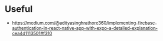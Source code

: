 # Useful
- https://medium.com/@adityasinghrathore360/implementing-firebase-authentication-in-react-native-app-with-expo-a-detailed-explanation-cea4d1113501#f310
